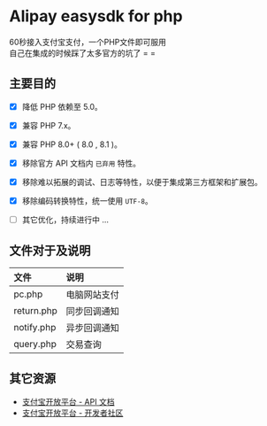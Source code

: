# Alipay easysdk for php
60秒接入支付宝支付，一个PHP文件即可服用  
自己在集成的时候踩了太多官方的坑了 = =

## 主要目的

- [x] 降低 PHP 依赖至 5.0。
- [x] 兼容 PHP 7.x。
- [x] 兼容 PHP 8.0+  ( 8.0 , 8.1 )。
- [x] 移除官方 API 文档内 `已弃用` 特性。
- [x] 移除难以拓展的调试、日志等特性，以便于集成第三方框架和扩展包。
- [x] 移除编码转换特性，统一使用 `UTF-8`。
- [ ] 其它优化，持续进行中 ...


## 文件对于及说明

| 文件         | 说明     |
|:-----------|:-------|
| pc.php     | 电脑网站支付 | 
| return.php | 同步回调通知 |
| notify.php | 异步回调通知 |
| query.php  | 交易查询   |

## 其它资源

- [支付宝开放平台 - API 文档](https://docs.open.alipay.com/api/)
- [支付宝开放平台 - 开发者社区](https://openclub.alipay.com/index.php)